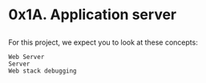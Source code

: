# 0x1A. Application server 

## 

For this project, we expect you to look at these concepts:

    Web Server
    Server
    Web stack debugging


